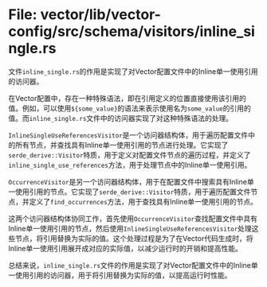 # File: vector/lib/vector-config/src/schema/visitors/inline_single.rs

文件`inline_single.rs`的作用是实现了对Vector配置文件中的Inline单一使用引用的访问器。

在Vector配置中，存在一种特殊语法，即在引用定义的位置直接使用该引用的值。例如，可以使用`${some_value}`的语法来表示使用名为`some_value`的引用的值。而`inline_single.rs`文件中的访问器实现了对这种特殊语法的处理。

`InlineSingleUseReferencesVisitor`是一个访问器结构体，用于遍历配置文件中的所有节点，并查找具有Inline单一使用引用的节点进行处理。它实现了`serde_derive::Visitor`特质，用于定义对配置文件节点的遍历过程，并定义了`inline_single_use_references`方法，用于处理节点中的Inline单一使用引用。

`OccurrenceVisitor`是另一个访问器结构体，用于在配置文件中搜索具有Inline单一使用引用的节点。它实现了`serde_derive::Visitor`特质，用于遍历配置文件节点，并定义了`find_occurrences`方法，用于查找具有Inline单一使用引用的节点。

这两个访问器结构体协同工作，首先使用`OccurrenceVisitor`查找配置文件中具有Inline单一使用引用的节点，然后使用`InlineSingleUseReferencesVisitor`处理这些节点，将引用替换为实际的值。这个处理过程是为了在Vector代码生成时，将Inline单一使用引用展开成对应的实际值，以减少运行时的开销和提高性能。

总结来说，`inline_single.rs`文件的作用是实现了对Vector配置文件中的Inline单一使用引用的访问器，用于将引用替换为实际的值，以提高运行时性能。

